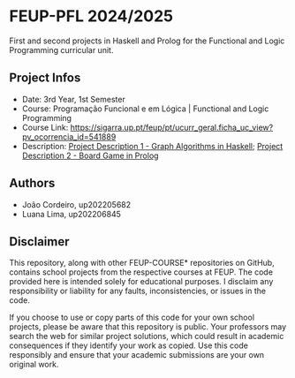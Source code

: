# FEUP-PFL 2024/2025
First and second projects in Haskell and Prolog for the Functional and Logic Programming curricular unit.

## Project Infos

- Date: 3rd Year, 1st Semester
- Course: Programação Funcional e em Lógica | Functional and Logic Programming
- Course Link: https://sigarra.up.pt/feup/pt/ucurr_geral.ficha_uc_view?pv_ocorrencia_id=541889
- Description: [Project Description 1 - Graph Algorithms in Haskell](Proj1/Project1Description.pdf); [Project Description 2 - Board Game in Prolog](Proj2/Project2Description.pdf)

## Authors
- João Cordeiro, up202205682
- Luana Lima, up202206845 

## Disclaimer
This repository, along with other FEUP-COURSE* repositories on GitHub, contains school projects from the respective courses at FEUP. The code provided here is intended solely for educational purposes. I disclaim any responsibility or liability for any faults, inconsistencies, or issues in the code.

If you choose to use or copy parts of this code for your own school projects, please be aware that this repository is public. Your professors may search the web for similar project solutions, which could result in academic consequences if they identify your work as copied. Use this code responsibly and ensure that your academic submissions are your own original work.
